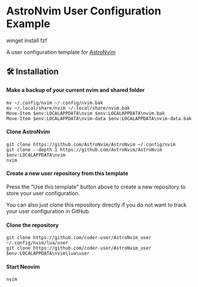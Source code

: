 # AstroNvim User Configuration Example

winget install fzf

A user configuration template for [AstroNvim](https://github.com/AstroNvim/AstroNvim)

## 🛠️ Installation

#### Make a backup of your current nvim and shared folder

```shell
mv ~/.config/nvim ~/.config/nvim.bak
mv ~/.local/share/nvim ~/.local/share/nvim.bak
Move-Item $env:LOCALAPPDATA\nvim $env:LOCALAPPDATA\nvim.bak
Move-Item $env:LOCALAPPDATA\nvim-data $env:LOCALAPPDATA\nvim-data.bak
```

#### Clone AstroNvim

```shell
git clone https://github.com/AstroNvim/AstroNvim ~/.config/nvim
git clone --depth 1 https://github.com/AstroNvim/AstroNvim $env:LOCALAPPDATA\nvim
nvim
```

#### Create a new user repository from this template

Press the "Use this template" button above to create a new repository to store your user configuration.

You can also just clone this repository directly if you do not want to track your user configuration in GitHub.

#### Clone the repository

```shell
git clone https://github.com/coder-user/AstroNvim_user ~/.config/nvim/lua/user
git clone https://github.com/coder-user/AstroNvim_user $env:LOCALAPPDATA\nvim\lua\user
```

#### Start Neovim

```shell
nvim
```
